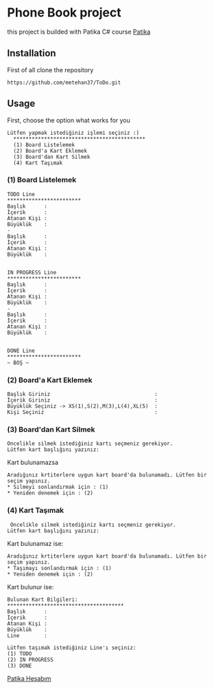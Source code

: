 # Phone Book project
this project is builded with Patika C# course [Patika](https://www.patika.dev)

## Installation

First of all clone the repository
```
https://github.com/metehan37/ToDo.git
```

## Usage

First, choose the option what works for you
```
Lütfen yapmak istediğiniz işlemi seçiniz :) 
  *******************************************
  (1) Board Listelemek
  (2) Board'a Kart Eklemek
  (3) Board'dan Kart Silmek
  (4) Kart Taşımak
  ```
  ### (1) Board Listelemek
  ```
  TODO Line
 ************************
 Başlık      :
 İçerik      :
 Atanan Kişi :
 Büyüklük    :
 -
 Başlık      :
 İçerik      :
 Atanan Kişi :
 Büyüklük    :
 
 
 IN PROGRESS Line
 ************************
 Başlık      :
 İçerik      :
 Atanan Kişi :
 Büyüklük    :
 -
 Başlık      :
 İçerik      :
 Atanan Kişi :
 Büyüklük    :


 DONE Line
 ************************
 ~ BOŞ ~
  ```
  ### (2) Board'a Kart Eklemek
  ```
  Başlık Giriniz                                  : 
  İçerik Giriniz                                  :
  Büyüklük Seçiniz -> XS(1),S(2),M(3),L(4),XL(5)  :
  Kişi Seçiniz                                    : 
  ```
  ### (3) Board'dan Kart Silmek
  ```
  Öncelikle silmek istediğiniz kartı seçmeniz gerekiyor.
  Lütfen kart başlığını yazınız:  
  ```
  Kart bulunamazsa 
  ```
  Aradığınız krtiterlere uygun kart board'da bulunamadı. Lütfen bir seçim yapınız.
 * Silmeyi sonlandırmak için : (1)
 * Yeniden denemek için : (2)
  ```
  ### (4) Kart Taşımak
  ```
   Öncelikle silmek istediğiniz kartı seçmeniz gerekiyor.
 Lütfen kart başlığını yazınız:  
  ```
  Kart bulunamaz ise:
   ```
  Aradığınız krtiterlere uygun kart board'da bulunamadı. Lütfen bir seçim yapınız.
 * Taşımayı sonlandırmak için : (1)
 * Yeniden denemek için : (2)
  ```
  Kart bulunur ise:
  ```
  Bulunan Kart Bilgileri:
 **************************************
 Başlık      :
 İçerik      :
 Atanan Kişi :
 Büyüklük    :
 Line        :

 Lütfen taşımak istediğiniz Line'ı seçiniz: 
 (1) TODO
 (2) IN PROGRESS
 (3) DONE
  ```
  
 [Patika Hesabım](https://app.patika.dev/metehannn)